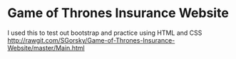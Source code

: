 # Game of Thrones Insurance Website
I used this to test out bootstrap and practice using HTML and CSS
http://rawgit.com/SGorsky/Game-of-Thrones-Insurance-Website/master/Main.html
